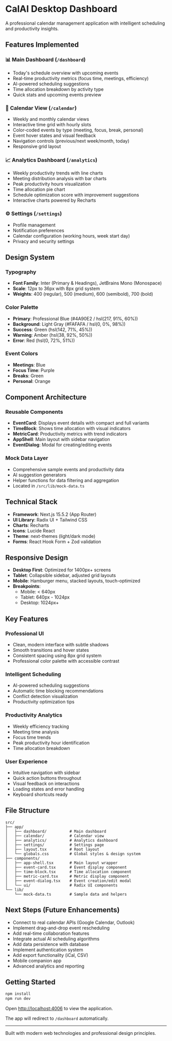 # CalAI Desktop Dashboard

A professional calendar management application with intelligent scheduling and productivity insights.

## Features Implemented

### 📊 **Main Dashboard** (`/dashboard`)
- Today's schedule overview with upcoming events
- Real-time productivity metrics (focus time, meetings, efficiency)
- AI-powered scheduling suggestions
- Time allocation breakdown by activity type
- Quick stats and upcoming events preview

### 📅 **Calendar View** (`/calendar`)
- Weekly and monthly calendar views
- Interactive time grid with hourly slots
- Color-coded events by type (meeting, focus, break, personal)
- Event hover states and visual feedback
- Navigation controls (previous/next week/month, today)
- Responsive grid layout

### 📈 **Analytics Dashboard** (`/analytics`)
- Weekly productivity trends with line charts
- Meeting distribution analysis with bar charts
- Peak productivity hours visualization
- Time allocation pie chart
- Schedule optimization score with improvement suggestions
- Interactive charts powered by Recharts

### ⚙️ **Settings** (`/settings`)
- Profile management
- Notification preferences
- Calendar configuration (working hours, week start day)
- Privacy and security settings

## Design System

### Typography
- **Font Family**: Inter (Primary & Headings), JetBrains Mono (Monospace)
- **Scale**: 12px to 36px with 8px grid system
- **Weights**: 400 (regular), 500 (medium), 600 (semibold), 700 (bold)

### Color Palette
- **Primary**: Professional Blue (#4A90E2 / hsl(217, 91%, 60%))
- **Background**: Light Gray (#FAFAFA / hsl(0, 0%, 98%))
- **Success**: Green (hsl(142, 71%, 45%))
- **Warning**: Amber (hsl(38, 92%, 50%))
- **Error**: Red (hsl(0, 72%, 51%))

### Event Colors
- **Meetings**: Blue
- **Focus Time**: Purple
- **Breaks**: Green
- **Personal**: Orange

## Component Architecture

### Reusable Components
- **EventCard**: Displays event details with compact and full variants
- **TimeBlock**: Shows time allocation with visual indicators
- **MetricCard**: Productivity metrics with trend indicators
- **AppShell**: Main layout with sidebar navigation
- **EventDialog**: Modal for creating/editing events

### Mock Data Layer
- Comprehensive sample events and productivity data
- AI suggestion generators
- Helper functions for data filtering and aggregation
- Located in `/src/lib/mock-data.ts`

## Technical Stack

- **Framework**: Next.js 15.5.2 (App Router)
- **UI Library**: Radix UI + Tailwind CSS
- **Charts**: Recharts
- **Icons**: Lucide React
- **Theme**: next-themes (light/dark mode)
- **Forms**: React Hook Form + Zod validation

## Responsive Design

- **Desktop First**: Optimized for 1400px+ screens
- **Tablet**: Collapsible sidebar, adjusted grid layouts
- **Mobile**: Hamburger menu, stacked layouts, touch-optimized
- **Breakpoints**:
  - Mobile: < 640px
  - Tablet: 640px - 1024px
  - Desktop: 1024px+

## Key Features

### Professional UI
- Clean, modern interface with subtle shadows
- Smooth transitions and hover states
- Consistent spacing using 8px grid system
- Professional color palette with accessible contrast

### Intelligent Scheduling
- AI-powered scheduling suggestions
- Automatic time blocking recommendations
- Conflict detection visualization
- Productivity optimization tips

### Productivity Analytics
- Weekly efficiency tracking
- Meeting time analysis
- Focus time trends
- Peak productivity hour identification
- Time allocation breakdown

### User Experience
- Intuitive navigation with sidebar
- Quick action buttons throughout
- Visual feedback on interactions
- Loading states and error handling
- Keyboard shortcuts ready

## File Structure

```
src/
├── app/
│   ├── dashboard/          # Main dashboard
│   ├── calendar/           # Calendar view
│   ├── analytics/          # Analytics dashboard
│   ├── settings/           # Settings page
│   ├── layout.tsx          # Root layout
│   └── globals.css         # Global styles & design system
├── components/
│   ├── app-shell.tsx       # Main layout wrapper
│   ├── event-card.tsx      # Event display component
│   ├── time-block.tsx      # Time allocation component
│   ├── metric-card.tsx     # Metric display component
│   ├── event-dialog.tsx    # Event creation/edit modal
│   └── ui/                 # Radix UI components
└── lib/
    └── mock-data.ts        # Sample data and helpers
```

## Next Steps (Future Enhancements)

- Connect to real calendar APIs (Google Calendar, Outlook)
- Implement drag-and-drop event rescheduling
- Add real-time collaboration features
- Integrate actual AI scheduling algorithms
- Add data persistence with database
- Implement authentication system
- Add export functionality (iCal, CSV)
- Mobile companion app
- Advanced analytics and reporting

## Getting Started

```bash
npm install
npm run dev
```

Open [http://localhost:4006](http://localhost:4006) to view the application.

The app will redirect to `/dashboard` automatically.

---

Built with modern web technologies and professional design principles.

